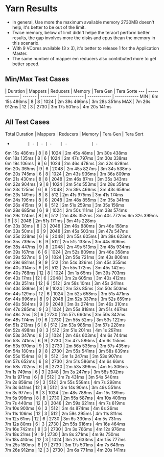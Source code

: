 # Yarn Results

* In general, Use more the maximum available memory 2730MB doesn't help, it's better to be out of the limit.
* Twice memory, below of limit didn't helpe the teraort perform better results, the gap involves more the disks and cpus thean the memory in this scenario.
* With 9 VCores available (3 x 3), it's better to release 1 for the Application Master.
* The same number of mapper em reducers also contributed more to get better speed.


## Min/Max Test Cases
| Duration     | Mappers | Reducers | Memory       | Tera Gen     | Tera Sorte
--- | ------------ | ------- | -------- | ------------ | ------------ | ------------
MIN | 6m 15s 486ms | 8       | 8        | 1024         | 2m 39s 466ms | 3m 28s 351ms
MAX | 7m 26s 912ms | 12      | 3        | 2730         | 3m 17s 501ms | 4m 20s 141ms




## All Test Cases
Total Duration | Mappers | Reducers | Memory | Tera Gen | Tera Sort  
-            | - | - | -    | -           | -                        
6m 15s 486ms | 8 | 8 | 1024 | 2m 45s 48ms | 3m 30s 438ms  
6m 18s 135ms | 8 | 6 | 1024 | 2m 47s 797ms | 3m 30s 338ms  
6m 19s 106ms | 9 | 6 | 1024 | 2m 46s 478ms | 3m 32s 628ms  
6m 20s 365ms | 9 | 6 | 2048 | 2m 45s 827ms | 3m 34s 538ms  
6m 20s 745ms | 6 | 8 | 1024 | 2m 43s 936ms | 3m 36s 809ms  
6m 21s 430ms | 8 | 8 | 2048 | 2m 46s 87ms | 3m 35s 343ms  
6m 22s 904ms | 9 | 8 | 1024 | 2m 54s 553ms | 3m 28s 351ms  
6m 23s 125ms | 6 | 8 | 2048 | 2m 39s 466ms | 3m 43s 659ms  
6m 23s 149ms | 8 | 8 | 512 | 2m 41s 975ms | 3m 41s 174ms  
6m 24s 196ms | 8 | 6 | 2048 | 2m 48s 855ms | 3m 35s 341ms  
6m 26s 415ms | 9 | 8 | 512 | 2m 51s 259ms | 3m 35s 156ms  
6m 28s 685ms | 6 | 9 | 1024 | 2m 50s 111ms | 3m 38s 574ms  
6m 29s 124ms | 8 | 6 | 512 | 2m 48s 352ms | 3m 40s 772ms
6m 32s 399ms | 9 | 3 | 2048 | 2m 51s 171ms | 3m 41s 228ms  
6m 33s 38ms | 8 | 3 | 2048 | 2m 46s 880ms | 3m 46s 158ms  
6m 33s 50ms | 6 | 9 | 2048 | 2m 45s 503ms | 3m 47s 547ms  
6m 35s 228ms | 6 | 6 | 2048 | 2m 55s 605ms | 3m 39s 623ms  
6m 35s 739ms | 6 | 9 | 512 | 2m 51s 133ms | 3m 44s 606ms  
6m 38s 447ms | 9 | 8 | 2048 | 2m 49s 513ms | 3m 48s 934ms  
6m 39s 167ms | 6 | 6 | 1024 | 2m 52s 809ms | 3m 46s 358ms  
6m 39s 527ms | 9 | 9 | 1024 | 2m 55s 721ms | 3m 43s 806ms  
6m 39s 681ms | 9 | 9 | 512 | 2m 54s 326ms | 3m 45s 355ms  
6m 40s 314ms | 9 | 6 | 512 | 2m 55s 172ms | 3m 45s 142ms  
6m 40s 768ms | 12 | 8 | 1024 | 3m 1s 65ms | 3m 39s 703ms  
6m 43s 17ms | 12 | 6 | 2048 | 3m 2s 605ms | 3m 40s 412ms  
6m 43s 251ms | 12 | 6 | 512 | 2m 58s 10ms | 3m 45s 241ms  
6m 43s 588ms | 8 | 9 | 1024 | 2m 53s 85ms | 3m 50s 503ms  
6m 44s 129ms | 12 | 6 | 1024 | 2m 52s 658ms | 3m 51s 471ms  
6m 44s 996ms | 8 | 9 | 2048 | 2m 52s 337ms | 3m 52s 659ms  
6m 46s 584ms | 9 | 9 | 2048 | 3m 0s 274ms | 3m 46s 310ms  
6m 47s 285ms | 9 | 3 | 1024 | 2m 55s 818ms | 3m 51s 467ms  
6m 48s 2ms | 8 | 6 | 2730 | 2m 57s 660ms | 3m 50s 342ms  
6m 48s 174ms | 9 | 6 | 2730 | 2m 55s 52ms | 3m 53s 122ms  
6m 51s 213ms | 6 | 6 | 512 | 2m 53s 985ms | 3m 57s 228ms  
6m 52s 498ms | 8 | 3 | 512 | 2m 51s 201ms | 4m 1s 297ms  
6m 53s 347ms | 8 | 3 | 1024 | 2m 46s 603ms | 4m 6s 744ms  
6m 53s 741ms | 6 | 9 | 2730 | 2m 47s 586ms | 4m 6s 155ms  
6m 53s 970ms | 9 | 3 | 2730 | 2m 56s 535ms | 3m 57s 435ms  
6m 54s 180ms | 9 | 8 | 2730 | 2m 55s 541ms | 3m 58s 639ms  
6m 55s 154ms | 8 | 9 | 512 | 3m 1s 247ms | 3m 53s 907ms  
6m 57s 652ms | 6 | 8 | 2730 | 2m 51s 586ms | 4m 6s 66ms  
6m 58s 702ms | 6 | 6 | 2730 | 2m 53s 396ms | 4m 5s 306ms  
7m 1s 749ms | 6 | 3 | 2048 | 3m 3s 247ms | 3m 58s 502ms  
7m 1s 971ms | 6 | 8 | 512 | 3m 7s 431ms | 3m 54s 540ms  
7m 2s 856ms | 9 | 3 | 512 | 2m 55s 558ms | 4m 7s 298ms  
7m 3s 641ms | 12 | 8 | 512 | 3m 14s 90ms | 3m 49s 551ms  
7m 3s 977ms | 6 | 3 | 1024 | 2m 48s 788ms | 4m 15s 189ms  
7m 5s 996ms | 8 | 8 | 2730 | 2m 55s 587ms | 4m 10s 409ms  
7m 7s 440ms | 12 | 3 | 2048 | 2m 59s 621ms | 4m 7s 819ms  
7m 10s 900ms | 6 | 3 | 512 | 3m 4s 874ms | 4m 6s 26ms  
7m 11s 106ms | 12 | 3 | 512 | 2m 59s 295ms | 4m 11s 811ms  
7m 12s 61ms | 12 | 6 | 2730 | 3m 6s 330ms | 4m 5s 731ms  
7m 12s 80ms | 6 | 3 | 2730 | 2m 55s 616ms | 4m 16s 464ms  
7m 16s 742ms | 8 | 3 | 2730 | 3m 3s 766ms | 4m 12s 976ms  
7m 18s 21ms | 9 | 9 | 2730 | 3m 8s 271ms | 4m 9s 750ms  
7m 18s 410ms | 12 | 3 | 1024 | 3m 2s 633ms | 4m 15s 777ms  
7m 25s 150ms | 8 | 9 | 2730 | 3m 17s 501ms | 4m 7s 649ms  
7m 26s 912ms | 12 | 3 | 2730 | 3m 6s 771ms | 4m 20s 141ms  

